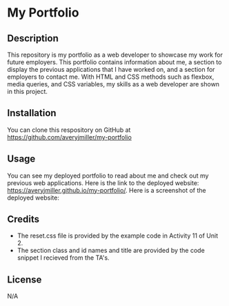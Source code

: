 # My Portfolio

## Description
This repository is my portfolio as a web developer to showcase my work for future employers. This portfolio contains information about me,
a section to display the previous applications that I have worked on, and a section for employers to contact me. With HTML and CSS methods
such as flexbox, media queries, and CSS variables, my skills as a web developer are shown in this project.
## Installation
You can clone this respository on GitHub at https://github.com/averyjmiller/my-portfolio
## Usage
You can see my deployed portfolio to read about me and check out my previous web applications. Here is the link to the deployed website: 
https://averyjmiller.github.io/my-portfolio/. Here is a screenshot of the deployed website:
## Credits
* The reset.css file is provided by the example code in Activity 11 of Unit 2.
* The section class and id names and title are provided by the code snippet I recieved from the TA's.
## License
N/A